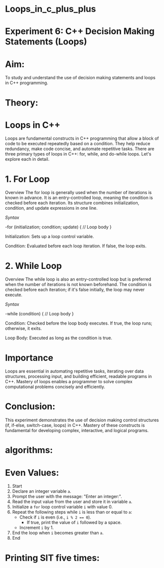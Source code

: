 # Loops_in_c_plus_plus
# Experiment 6: C++ Decision Making Statements (Loops)

# Aim:
To study and understand the use of decision making statements and loops in C++ programming.

# Theory:

# Loops in C++
Loops are fundamental constructs in C++ programming that allow a block of code to be executed repeatedly based on a condition. They help reduce redundancy, make code concise, and automate repetitive tasks. There are three primary types of loops in C++: for, while, and do-while loops. Let's explore each in detail.

# 1. For Loop
Overview
The for loop is generally used when the number of iterations is known in advance. It is an entry-controlled loop, meaning the condition is checked before each iteration. Its structure combines initialization, condition, and update expressions in one line.

_Syntax_

-for (initialization; condition; update) {
    // Loop body
}

Initialization: Sets up a loop control variable.

Condition: Evaluated before each loop iteration. If false, the loop exits.

# 2. While Loop
Overview
The while loop is also an entry-controlled loop but is preferred when the number of iterations is not known beforehand. The condition is checked before each iteration; if it's false initially, the loop may never execute.

 _Syntax_

-while (condition) {
    // Loop body
}

Condition: Checked before the loop body executes. If true, the loop runs; otherwise, it exits.

Loop Body: Executed as long as the condition is true.

# Importance
Loops are essential in automating repetitive tasks, iterating over data structures, processing input, and building efficient, readable programs in C++. Mastery of loops enables a programmer to solve complex computational problems concisely and efficiently.

# Conclusion:
This experiment demonstrates the use of decision making control structures (if, if-else, switch-case, loops) in C++. Mastery of these constructs is fundamental for developing complex, interactive, and logical programs.

# algorithms:

# Even Values:

1. Start
2. Declare an integer variable `a`.  
3. Prompt the user with the message: "Enter an integer:".  
4. Read the input value from the user and store it in variable `a`.  
5. Initialize a `for` loop control variable `i` with value 0.  
6. Repeat the following steps while `i` is less than or equal to `a`:  
   - Check if `i` is even (i.e., `i % 2 == 0`).  
     - If true, print the value of `i` followed by a space.  
   - Increment `i` by 1.  
7. End the loop when `i` becomes greater than `a`.  
8. End  

# Printing SIT five times:




